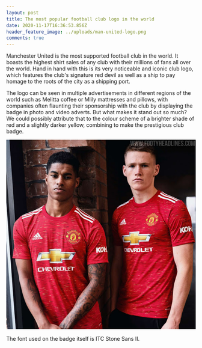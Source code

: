 ```yaml
---
layout: post
title: The most popular football club logo in the world
date: 2020-11-17T16:36:53.856Z
header_feature_image: ../uploads/man-united-logo.png
comments: true
---
```

Manchester United is the most supported football club in the world. It boasts the highest shirt sales of any club with their millions of fans all over the world. Hand in hand with this is its very noticeable and iconic club logo, which features the club's signature red devil as well as a ship to pay homage to the roots of the city as a shipping port. 

The logo can be seen in multiple advertisements in different regions of the world such as Melitta coffee or Mlily mattresses and pillows, with companies often flaunting their sponsorship with the club by displaying the badge in photo and video adverts. But what makes it stand out so much? We could possibly attribute that to the colour scheme of a brighter shade of red and a slightly darker yellow, combining to make the prestigious club badge.

![](../uploads/manchester-united-20-21-home-kit-15-.jpg "Man United players Marcus Rashford and Scott McTominay model the 2020/21 home kit, donning the iconic Red Devils' badge.")

The font used on the badge itself is ITC Stone Sans II.